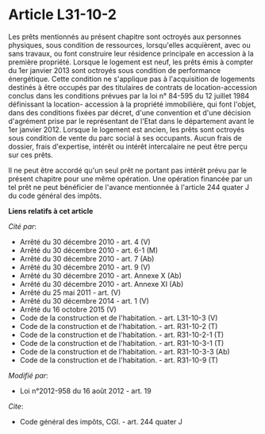 # Article L31-10-2

Les prêts mentionnés au présent chapitre sont octroyés aux personnes physiques, sous condition de ressources, lorsqu'elles
acquièrent, avec ou sans travaux, ou font construire leur résidence principale en accession à la première propriété. Lorsque
le logement est neuf, les prêts émis à compter du 1er janvier 2013 sont octroyés sous condition de performance énergétique.
Cette condition ne s'applique pas à l'acquisition de logements destinés à être occupés par des titulaires de contrats de
location-accession conclus dans les conditions prévues par la loi n° 84-595 du 12 juillet 1984 définissant la location-
accession à la propriété immobilière, qui font l'objet, dans des conditions fixées par décret, d'une convention et d'une
décision d'agrément prise par le représentant de l'Etat dans le département avant le 1er janvier 2012. Lorsque le logement
est ancien, les prêts sont octroyés sous condition de vente du parc social à ses occupants. Aucun frais de dossier, frais
d'expertise, intérêt ou intérêt intercalaire ne peut être perçu sur ces prêts.

Il ne peut être accordé qu'un seul prêt ne portant pas intérêt prévu par le présent chapitre pour une même opération. Une
opération financée par un tel prêt ne peut bénéficier de l'avance mentionnée à l'article 244 quater J du code général des
impôts.

**Liens relatifs à cet article**

_Cité par_:

  - Arrêté du 30 décembre 2010 - art. 4 (V)
  - Arrêté du 30 décembre 2010 - art. 6-1 (M)
  - Arrêté du 30 décembre 2010 - art. 7 (Ab)
  - Arrêté du 30 décembre 2010 - art. 9 (V)
  - Arrêté du 30 décembre 2010 - art. Annexe X (Ab)
  - Arrêté du 30 décembre 2010 - art. Annexe XI (Ab)
  - Arrêté du 25 mai 2011 - art. (V)
  - Arrêté du 30 décembre 2014 - art. 1 (V)
  - Arrêté du 16 octobre 2015 (V)
  - Code de la construction et de l'habitation. - art. L31-10-3 (V)
  - Code de la construction et de l'habitation. - art. R31-10-2 (T)
  - Code de la construction et de l'habitation. - art. R31-10-2-1 (T)
  - Code de la construction et de l'habitation. - art. R31-10-3-1 (T)
  - Code de la construction et de l'habitation. - art. R31-10-3-3 (Ab)
  - Code de la construction et de l'habitation. - art. R31-10-9 (T)

_Modifié par_:

  - Loi n°2012-958 du 16 août 2012 - art. 19

_Cite_:

  - Code général des impôts, CGI. - art. 244 quater J
